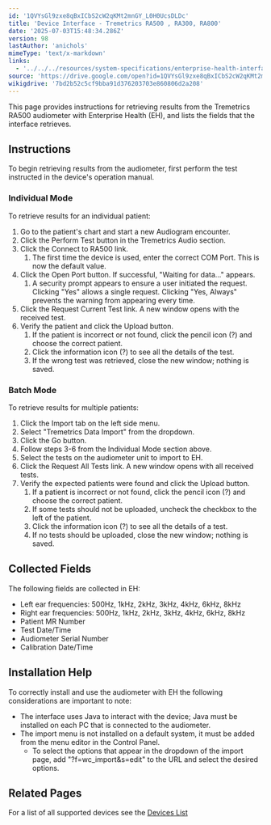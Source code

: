 ```yaml
---
id: '1QVYsGl9zxe8qBxICbS2cW2qKMt2mnGY_L0H0UcsDLDc'
title: 'Device Interface - Tremetrics RA500 , RA300, RA800'
date: '2025-07-03T15:48:34.286Z'
version: 98
lastAuthor: 'anichols'
mimeType: 'text/x-markdown'
links:
  - '../../../resources/system-specifications/enterprise-health-interface-specifications.md'
source: 'https://drive.google.com/open?id=1QVYsGl9zxe8qBxICbS2cW2qKMt2mnGY_L0H0UcsDLDc'
wikigdrive: '7bd2b52c5cf9bba91d376203703e860806d2a208'
---
```

This page provides instructions for retrieving results from the Tremetrics RA500 audiometer with Enterprise Health (EH), and lists the fields that the interface retrieves.

## Instructions

To begin retrieving results from the audiometer, first perform the test instructed in the device's operation manual.

### Individual Mode

To retrieve results for an individual patient:

1. Go to the patient's chart and start a new Audiogram encounter.
2. Click the Perform Test button in the Tremetrics Audio section.
3. Click the Connect to RA500 link.
    1. The first time the device is used, enter the correct COM Port. This is now the default value.
4. Click the Open Port button. If successful, "Waiting for data..." appears.
    1. A security prompt appears to ensure a user initiated the request. Clicking "Yes" allows a single request. Clicking "Yes, Always" prevents the warning from appearing every time.
5. Click the Request Current Test link. A new window opens with the received test.
6. Verify the patient and click the Upload button.
    1. If the patient is incorrect or not found, click the pencil icon (?) and choose the correct patient.
    2. Click the information icon (?) to see all the details of the test.
    3. If the wrong test was retrieved, close the new window; nothing is saved.

### Batch Mode

To retrieve results for multiple patients:

1. Click the Import tab on the left side menu.
2. Select "Tremetrics Data Import" from the dropdown.
3. Click the Go button.
4. Follow steps 3-6 from the Individual Mode section above.
5. Select the tests on the audiometer unit to import to EH.
6. Click the Request All Tests link. A new window opens with all received tests.
7. Verify the expected patients were found and click the Upload button.
    1. If a patient is incorrect or not found, click the pencil icon (?) and choose the correct patient.
    2. If some tests should not be uploaded, uncheck the checkbox to the left of the patient.
    3. Click the information icon (?) to see all the details of a test.
    4. If no tests should be uploaded, close the new window; nothing is saved.

## Collected Fields

The following fields are collected in EH:

* Left ear frequencies: 500Hz, 1kHz, 2kHz, 3kHz, 4kHz, 6kHz, 8kHz
* Right ear frequencies: 500Hz, 1kHz, 2kHz, 3kHz, 4kHz, 6kHz, 8kHz
* Patient MR Number
* Test Date/Time
* Audiometer Serial Number
* Calibration Date/Time

## Installation Help

To correctly install and use the audiometer with EH the following considerations are important to note:

* The interface uses Java to interact with the device; Java must be installed on each PC that is connected to the audiometer.
* The import menu is not installed on a default system, it must be added from the menu editor in the Control Panel.
    * To select the options that appear in the dropdown of the import page, add "?f=wc_import&s=edit" to the URL and select the desired options.

## Related Pages

For a list of all supported devices see the [Devices List](../../../resources/system-specifications/enterprise-health-interface-specifications.md)
